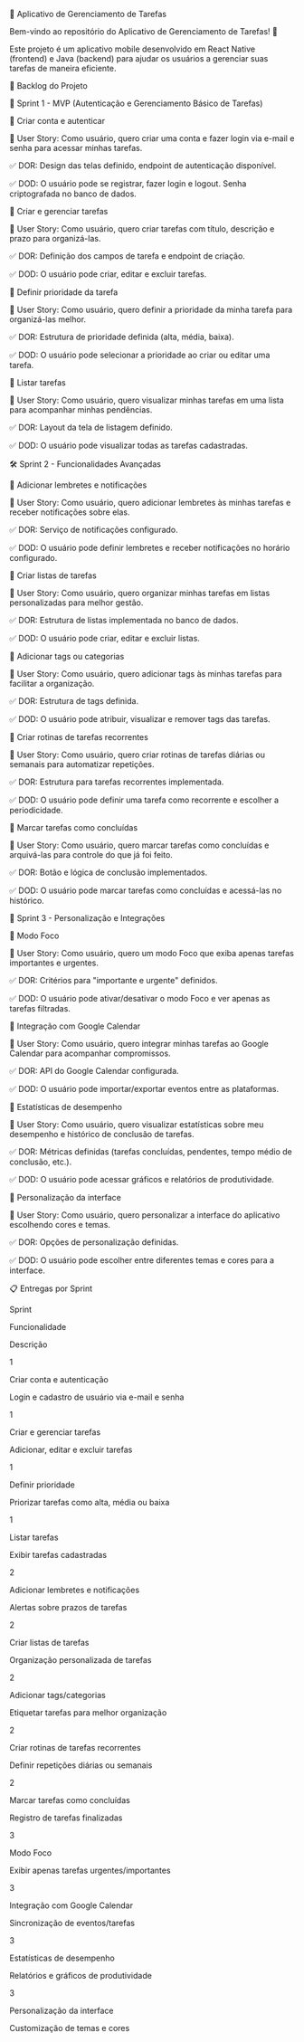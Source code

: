 📌 Aplicativo de Gerenciamento de Tarefas

Bem-vindo ao repositório do Aplicativo de Gerenciamento de Tarefas! 🚀

Este projeto é um aplicativo mobile desenvolvido em React Native (frontend) e Java (backend) para ajudar os usuários a gerenciar suas tarefas de maneira eficiente.

📅 Backlog do Projeto

🎯 Sprint 1 - MVP (Autenticação e Gerenciamento Básico de Tarefas)

🔹 Criar conta e autenticar

📌 User Story: Como usuário, quero criar uma conta e fazer login via e-mail e senha para acessar minhas tarefas.

✅ DOR: Design das telas definido, endpoint de autenticação disponível.

✅ DOD: O usuário pode se registrar, fazer login e logout. Senha criptografada no banco de dados.

🔹 Criar e gerenciar tarefas

📌 User Story: Como usuário, quero criar tarefas com título, descrição e prazo para organizá-las.

✅ DOR: Definição dos campos de tarefa e endpoint de criação.

✅ DOD: O usuário pode criar, editar e excluir tarefas.

🔹 Definir prioridade da tarefa

📌 User Story: Como usuário, quero definir a prioridade da minha tarefa para organizá-las melhor.

✅ DOR: Estrutura de prioridade definida (alta, média, baixa).

✅ DOD: O usuário pode selecionar a prioridade ao criar ou editar uma tarefa.

🔹 Listar tarefas

📌 User Story: Como usuário, quero visualizar minhas tarefas em uma lista para acompanhar minhas pendências.

✅ DOR: Layout da tela de listagem definido.

✅ DOD: O usuário pode visualizar todas as tarefas cadastradas.

🛠 Sprint 2 - Funcionalidades Avançadas

🔹 Adicionar lembretes e notificações

📌 User Story: Como usuário, quero adicionar lembretes às minhas tarefas e receber notificações sobre elas.

✅ DOR: Serviço de notificações configurado.

✅ DOD: O usuário pode definir lembretes e receber notificações no horário configurado.

🔹 Criar listas de tarefas

📌 User Story: Como usuário, quero organizar minhas tarefas em listas personalizadas para melhor gestão.

✅ DOR: Estrutura de listas implementada no banco de dados.

✅ DOD: O usuário pode criar, editar e excluir listas.

🔹 Adicionar tags ou categorias

📌 User Story: Como usuário, quero adicionar tags às minhas tarefas para facilitar a organização.

✅ DOR: Estrutura de tags definida.

✅ DOD: O usuário pode atribuir, visualizar e remover tags das tarefas.

🔹 Criar rotinas de tarefas recorrentes

📌 User Story: Como usuário, quero criar rotinas de tarefas diárias ou semanais para automatizar repetições.

✅ DOR: Estrutura para tarefas recorrentes implementada.

✅ DOD: O usuário pode definir uma tarefa como recorrente e escolher a periodicidade.

🔹 Marcar tarefas como concluídas

📌 User Story: Como usuário, quero marcar tarefas como concluídas e arquivá-las para controle do que já foi feito.

✅ DOR: Botão e lógica de conclusão implementados.

✅ DOD: O usuário pode marcar tarefas como concluídas e acessá-las no histórico.

🌟 Sprint 3 - Personalização e Integrações

🔹 Modo Foco

📌 User Story: Como usuário, quero um modo Foco que exiba apenas tarefas importantes e urgentes.

✅ DOR: Critérios para "importante e urgente" definidos.

✅ DOD: O usuário pode ativar/desativar o modo Foco e ver apenas as tarefas filtradas.

🔹 Integração com Google Calendar

📌 User Story: Como usuário, quero integrar minhas tarefas ao Google Calendar para acompanhar compromissos.

✅ DOR: API do Google Calendar configurada.

✅ DOD: O usuário pode importar/exportar eventos entre as plataformas.

🔹 Estatísticas de desempenho

📌 User Story: Como usuário, quero visualizar estatísticas sobre meu desempenho e histórico de conclusão de tarefas.

✅ DOR: Métricas definidas (tarefas concluídas, pendentes, tempo médio de conclusão, etc.).

✅ DOD: O usuário pode acessar gráficos e relatórios de produtividade.

🔹 Personalização da interface

📌 User Story: Como usuário, quero personalizar a interface do aplicativo escolhendo cores e temas.

✅ DOR: Opções de personalização definidas.

✅ DOD: O usuário pode escolher entre diferentes temas e cores para a interface.

📋 Entregas por Sprint

Sprint

Funcionalidade

Descrição

1

Criar conta e autenticação

Login e cadastro de usuário via e-mail e senha

1

Criar e gerenciar tarefas

Adicionar, editar e excluir tarefas

1

Definir prioridade

Priorizar tarefas como alta, média ou baixa

1

Listar tarefas

Exibir tarefas cadastradas

2

Adicionar lembretes e notificações

Alertas sobre prazos de tarefas

2

Criar listas de tarefas

Organização personalizada de tarefas

2

Adicionar tags/categorias

Etiquetar tarefas para melhor organização

2

Criar rotinas de tarefas recorrentes

Definir repetições diárias ou semanais

2

Marcar tarefas como concluídas

Registro de tarefas finalizadas

3

Modo Foco

Exibir apenas tarefas urgentes/importantes

3

Integração com Google Calendar

Sincronização de eventos/tarefas

3

Estatísticas de desempenho

Relatórios e gráficos de produtividade

3

Personalização da interface

Customização de temas e cores

